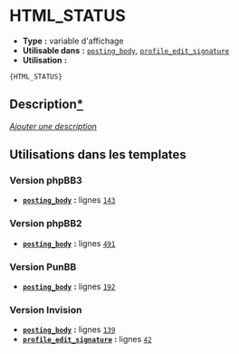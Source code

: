 # HTML_STATUS
* __Type__ __:__ variable d'affichage
* __Utilisable dans__ __:__ [`posting_body`](../tpl/posting_body.md#readme), [`profile_edit_signature`](../tpl/profile_edit_signature.md#readme)
* __Utilisation__ __:__

```smarty
{HTML_STATUS}
```

## Description[*](https://fa-tvars.appspot.com/var/HTML_STATUS)
[*Ajouter une description*](https://fa-tvars.appspot.com/var/HTML_STATUS)

## Utilisations dans les templates

### Version phpBB3
* __[`posting_body`](../tpl/posting_body.md#readme)__ __:__ lignes [`143`](../src/prosilver/posting_body.tpl#L143)

### Version phpBB2
* __[`posting_body`](../tpl/posting_body.md#readme)__ __:__ lignes [`491`](../src/subsilver/posting_body.tpl#L491)

### Version PunBB
* __[`posting_body`](../tpl/posting_body.md#readme)__ __:__ lignes [`192`](../src/punbb/posting_body.tpl#L192)

### Version Invision
* __[`posting_body`](../tpl/posting_body.md#readme)__ __:__ lignes [`139`](../src/invision/posting_body.tpl#L139)
* __[`profile_edit_signature`](../tpl/profile_edit_signature.md#readme)__ __:__ lignes [`42`](../src/invision/profile_edit_signature.tpl#L42)

